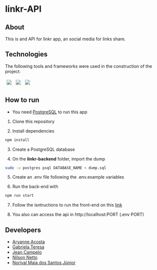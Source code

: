 # linkr-API

## About

This is and API for linkr app, an social media for links share.

## Technologies

The following tools and frameworks were used in the construction of the project:<br>

<p>
  <img style='margin: 5px;' src='https://img.shields.io/badge/Node.js-339933?style=for-the-badge&logo=nodedotjs&logoColor=white'>
  <img style='margin: 5px;' src='https://img.shields.io/badge/JavaScript-323330?style=for-the-badge&logo=javascript&logoColor=F7DF1E'>
  <img style='margin: 5px;' src="https://img.shields.io/badge/PostgreSQL-316192?style=for-the-badge&logo=postgresql&logoColor=white"/>
</p>

## How to run

- You need [PostgreSQL](https://www.postgresql.org/) to run this app

1. Clone this repository

2. Install dependencies

```bash
npm install
```

3. Create a PostgreSQL database

4. On the **linkr-backend** folder, import the dump

```bash
sudo -u postgres psql DATABASE_NAME < dump.sql
```

5. Create an .env file following the .env.example variables

6. Run the back-end with

```bash
npm run start
```

7. Follow the isntructions to run the front-end on this [link](https://github.com/NilsonNetto/projeto17-linkr-front)

8. You also can access the api in http://localhost:PORT (.env PORT)

## Developers

- [Aryanne Acosta](https://github.com/aryanneacosta)
- [Gabriela Teresa](https://github.com/GabiProg)
- [Jean Campelo](https://github.com/jean-campelo)
- [Nilson Netto](https://github.com/NilsonNetto)
- [Norival Maia dos Santos Júnior](https://github.com/JuniorNorival)
